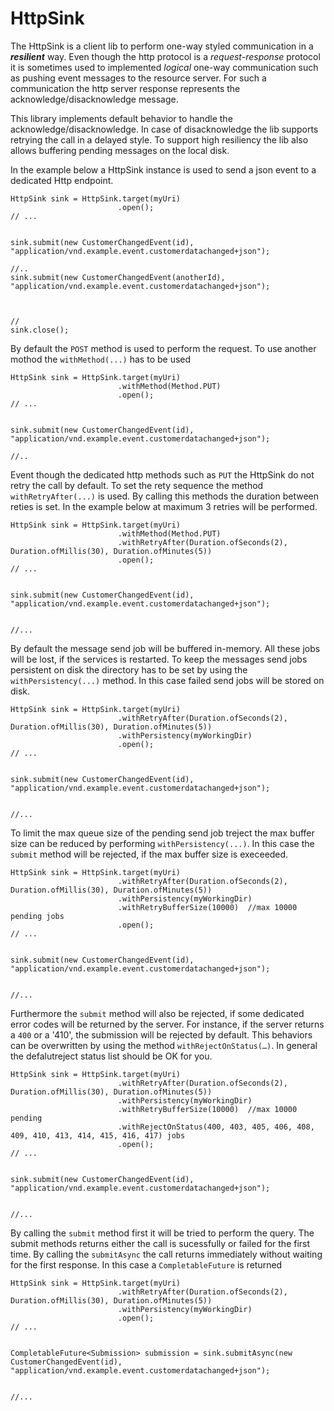 HttpSink
========

The HttpSink is a client lib to perform one-way styled communication in a ***resilient*** way. Even though the http protocol is a *request-response* protocol it is sometimes used to implemented *logical* one-way communication such as pushing event messages to the resource server. For such a communication the http server response represents the acknowledge/disacknowledge message.
 
This library implements default behavior to handle the acknowledge/disacknowledge. In case of disacknowledge the lib supports retrying the call in a delayed style. To support high resiliency the lib also allows buffering pending messages on the local disk. 

In the example below a HttpSink instance is used to send a json event to a dedicated Http endpoint. 


```
HttpSink sink = HttpSink.target(myUri)
                        .open();
// ...


sink.submit(new CustomerChangedEvent(id), "application/vnd.example.event.customerdatachanged+json");

//..        
sink.submit(new CustomerChangedEvent(anotherId), "application/vnd.example.event.customerdatachanged+json");



//
sink.close();
```

By default the `POST` method is used to perform the request. To use another mothod the `withMethod(...)` has to be used   

```
HttpSink sink = HttpSink.target(myUri)
                        .withMethod(Method.PUT)
                        .open();
// ...


sink.submit(new CustomerChangedEvent(id), "application/vnd.example.event.customerdatachanged+json");

//..        
```

Event though the dedicated http methods such as `PUT` the HttpSink do not retry the call by default. To set the rety sequence the method `withRetryAfter(...)` is used. By calling this methods the duration between reties is set. In the example below at maximum 3 retries will be performed.    

```
HttpSink sink = HttpSink.target(myUri)
                        .withMethod(Method.PUT)
						.withRetryAfter(Duration.ofSeconds(2), Duration.ofMillis(30), Duration.ofMinutes(5))
                        .open();
// ...


sink.submit(new CustomerChangedEvent(id), "application/vnd.example.event.customerdatachanged+json");


//...
```

By default the message send job will be buffered in-memory. All these jobs will be lost, if the services is restarted. To keep the messages send jobs persistent on disk the directory has to be set by using the `withPersistency(...)` method. In this case failed send jobs will be stored on disk.  

```
HttpSink sink = HttpSink.target(myUri)
                        .withRetryAfter(Duration.ofSeconds(2), Duration.ofMillis(30), Duration.ofMinutes(5))
					    .withPersistency(myWorkingDir)
                        .open();
// ...


sink.submit(new CustomerChangedEvent(id), "application/vnd.example.event.customerdatachanged+json");


//...
```

To limit the max queue size of the pending send job treject the max buffer size can be reduced by performing `withPersistency(...)`. In this case the `submit` method will be rejected, if the max buffer size is execeeded.    

```
HttpSink sink = HttpSink.target(myUri)
                        .withRetryAfter(Duration.ofSeconds(2), Duration.ofMillis(30), Duration.ofMinutes(5))
					    .withPersistency(myWorkingDir)
                        .withRetryBufferSize(10000)  //max 10000 pending jobs
                        .open();
// ...


sink.submit(new CustomerChangedEvent(id), "application/vnd.example.event.customerdatachanged+json");


//...
```

Furthermore the `submit` method will also be rejected, if some dedicated error codes will be returned by the server. For instance, if the server returns a `400` or a '410', the submission will be rejected by default. This behaviors can be overwritten by using the method `withRejectOnStatus(…)`. In general the defalutreject status list should be OK for you. 

```
HttpSink sink = HttpSink.target(myUri)
                        .withRetryAfter(Duration.ofSeconds(2), Duration.ofMillis(30), Duration.ofMinutes(5))
					    .withPersistency(myWorkingDir)
                        .withRetryBufferSize(10000)  //max 10000 pending
                        .withRejectOnStatus(400, 403, 405, 406, 408, 409, 410, 413, 414, 415, 416, 417) jobs
                        .open();
// ...


sink.submit(new CustomerChangedEvent(id), "application/vnd.example.event.customerdatachanged+json");


//...
```

By calling the `submit` method first it will be tried to perform the query. The submit methods returns either the call is sucessfully or failed for the first time. By calling the `submitAsync` the call returns immediately without waiting for the first response. In this case a `CompletableFuture` is returned   

```
HttpSink sink = HttpSink.target(myUri)
                        .withRetryAfter(Duration.ofSeconds(2), Duration.ofMillis(30), Duration.ofMinutes(5))
					    .withPersistency(myWorkingDir)
                        .open();
// ...


CompletableFuture<Submission> submission = sink.submitAsync(new CustomerChangedEvent(id), "application/vnd.example.event.customerdatachanged+json");


//...
```


